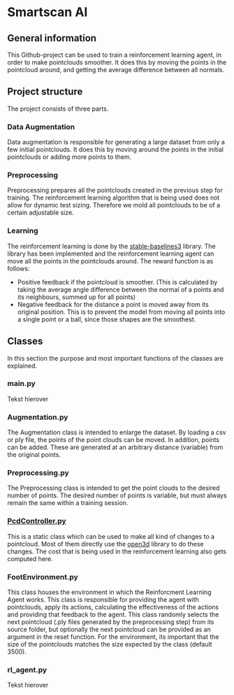 # Smartscan AI

## General information

This Github-project can be used to train a reinforcement learning agent, in order to make pointclouds smoother. It does this by moving the points in the pointcloud around, and getting the average difference between all normals.

## Project structure

The project consists of three parts.

### Data Augmentation

Data augmentation is responsible for generating a large dataset from only a few initial pointclouds. It does this by moving around the points in the initial pointclouds or adding more points to them.

### Preprocessing

Preprocessing prepares all the pointclouds created in the previous step for training. The reinforcement learning algorithm that is being used does not allow for dynamic test sizing. Therefore we mold all pointclouds to be of a certain adjustable size.

### Learning

The reinforcement learning is done by the [stable-baselines3](https://stable-baselines3.readthedocs.io/en/master/) library. The library has been implemented and the reinforcement learning agent can move all the points in the pointclouds around. The reward function is as follows:

* Positive feedback if the pointcloud is smoother. (This is calculated by taking the average angle difference between the normal of a points and its neighbours, summed up for all points)
* Negative feedback for the distance a point is moved away from its original position. This is to prevent the model from moving all points into a single point or a ball, since those shapes are the smoothest.

## Classes

In this section the purpose and most important functions of the classes are explained.

### main.py

Tekst hierover

### Augmentation.py

The Augmentation class is intended to enlarge the dataset. By loading a csv or ply file, the points of the point clouds can be moved. In addition, points can be added. These are generated at an arbitrary distance (variable) from the original points.

### Preprocessing.py

The Preprocessing class is intended to get the point clouds to the desired number of points. The desired number of points is variable, but must always remain the same within a training session.

### [PcdController.py](https://github.com/hanno00/SmartscanAI/blob/main/PcdController.py)

This is a static class which can be used to make all kind of changes to a pointcloud. Most of them directly use the [open3d](http://www.open3d.org/) library to do these changes. The cost that is being used in the reinforcement learning also gets computed here.

### FootEnvironment.py

This class houses the environment in which the Reinforcment Learning Agent works. This class is responsible for providing the agent with pointclouds, apply its actions, calculating the effectiveness of the actions and providing that feedback to the agent. This class randomly selects the next pointcloud (.ply files generated by the preprocessing step) from its source folder, but optionally the next pointcloud can be provided as an argument in the reset function. For the environment, its important that the size of the pointclouds matches the size expected by the class (default 3500).

### rl_agent.py

Tekst hierover
